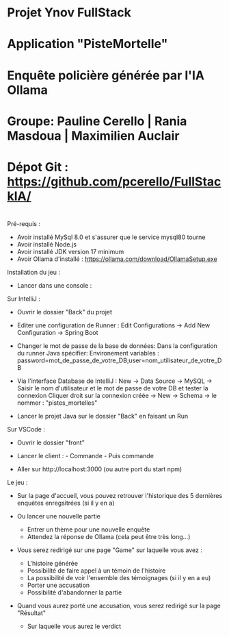 #
#                    Projet Ynov FullStack
#                 Application "PisteMortelle"
#         Enquête policière générée par l'IA Ollama
#
# Groupe: Pauline Cerello | Rania Masdoua | Maximilien Auclair
# 
# Dépot Git : https://github.com/pcerello/FullStackIA/
#

Pré-requis :

- Avoir installé MySql 8.0 et s'assurer que le service mysql80 tourne
- Avoir installé Node.js
- Avoir installé JDK version 17 minimum
- Avoir Ollama d'installé : https://ollama.com/download/OllamaSetup.exe


Installation du jeu :


- Lancer dans une console : <ollama run llama3.2>

Sur IntelliJ :

- Ouvrir le dossier "Back" du projet

- Editer une configuration de Runner :
    Edit Configurations -> Add New Configuration -> Spring Boot 

- Changer le mot de passe de la base de données:
    Dans la configuration du runner Java spécifier:
    Environement variables : password=mot_de_passe_de_votre_DB;user=nom_utilisateur_de_votre_DB

- Via l'interface Database de IntelliJ :
    New -> Data Source -> MySQL -> Saisir le nom d'utilisateur et le mot de passe de votre DB et tester la connexion
    Cliquer droit sur la connexion créée -> New -> Schema -> le nommer : "pistes_mortelles" 

- Lancer le projet Java sur le dossier "Back" en faisant un Run

Sur VSCode :

- Ouvrir le dossier "front"

- Lancer le client :
        - Commande <npm i>
        - Puis commande <npm run start>

- Aller sur http://localhost:3000 (ou autre port du start npm)


Le jeu :

- Sur la page d'accueil, vous pouvez retrouver l'historique des 5 dernières enquètes enregsitrées (si il y en a)

- Ou lancer une nouvelle partie
    - Entrer un thème pour une nouvelle enquête
    - Attendez la réponse de Ollama (cela peut être très long...)

- Vous serez redirigé sur une page "Game" sur laquelle vous avez :
    - L'histoire générée
    - Possibilité de faire appel à un témoin de l'histoire
    - La possibilité de voir l'ensemble des témoignages (si il y en a eu)
    - Porter une accusation
    - Possibilité d'abandonner la partie

- Quand vous aurez porté une accusation, vous serez redirigé sur la page "Résultat"
    - Sur laquelle vous aurez le verdict